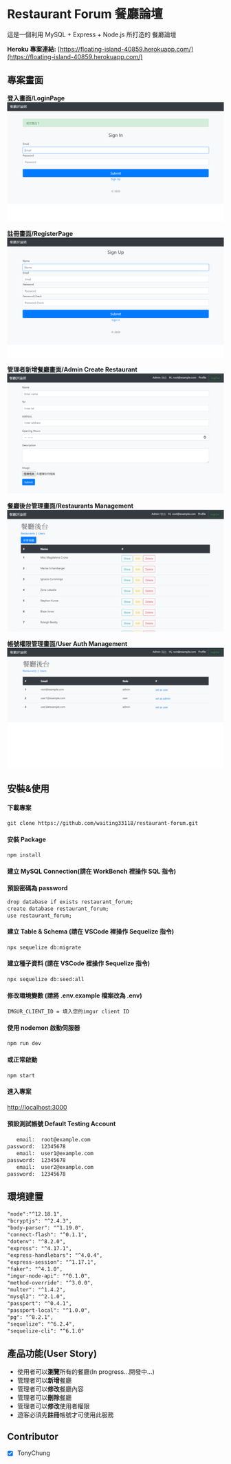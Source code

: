 # Restaurant Forum 餐廳論壇

這是一個利用 MySQL + Express + Node.js 所打造的 餐廳論壇

**Heroku 專案連結:** [https://floating-island-40859.herokuapp.com/](https://floating-island-40859.herokuapp.com/)

## 專案畫面

**登入畫面/LoginPage**
![專案畫面](/public/images/screenshot_1.png)

**註冊畫面/RegisterPage**
![專案畫面](/public/images/screenshot_2.png)

**管理者新增餐廳畫面/Admin Create Restaurant**
![專案畫面](/public/images/screenshot_3.png)

**餐廳後台管理畫面/Restaurants Management**
![專案畫面](/public/images/screenshot_4.png)

**帳號權限管理畫面/User Auth Management**
![專案畫面](/public/images/screenshot_5.png)

## 安裝&使用

#### 下載專案

```
git clone https://github.com/waiting33118/restaurant-forum.git
```

#### 安裝 Package

```
npm install
```

#### 建立 MySQL Connection(請在 WorkBench 裡操作 SQL 指令)

**預設密碼為 password**

```
drop database if exists restaurant_forum;
create database restaurant_forum;
use restaurant_forum;
```

#### 建立 Table & Schema (請在 VSCode 裡操作 Sequelize 指令)

```
npx sequelize db:migrate
```

#### 建立種子資料 (請在 VSCode 裡操作 Sequelize 指令)

```
npx sequelize db:seed:all
```

#### 修改環境變數 (請將 .env.example 檔案改為 .env)

```
IMGUR_CLIENT_ID = 填入您的imgur client ID
```

#### 使用 nodemon 啟動伺服器

```
npm run dev
```

#### 或正常啟動

```
npm start
```

#### 進入專案

[http://localhost:3000](http://localhost:3000)

#### 預設測試帳號 Default Testing Account

```
   email:  root@example.com
password:  12345678
   email:  user1@example.com
password:  12345678
   email:  user2@example.com
password:  12345678
```

## 環境建置

```
"node":"^12.18.1",
"bcryptjs": "^2.4.3",
"body-parser": "^1.19.0",
"connect-flash": "^0.1.1",
"dotenv": "^8.2.0",
"express": "^4.17.1",
"express-handlebars": "^4.0.4",
"express-session": "^1.17.1",
"faker": "^4.1.0",
"imgur-node-api": "^0.1.0",
"method-override": "^3.0.0",
"multer": "^1.4.2",
"mysql2": "^2.1.0",
"passport": "^0.4.1",
"passport-local": "^1.0.0",
"pg": "^8.2.1",
"sequelize": "^6.2.4",
"sequelize-cli": "^6.1.0"
```

## 產品功能(User Story)

- 使用者可以**瀏覽**所有的餐廳(In progress...開發中...)
- 管理者可以**新增**餐廳
- 管理者可以**修改**餐廳內容
- 管理者可以**刪除**餐廳
- 管理者可以**修改**使用者權限
- 遊客必須先**註冊**帳號才可使用此服務

## Contributor

- [x] TonyChung
